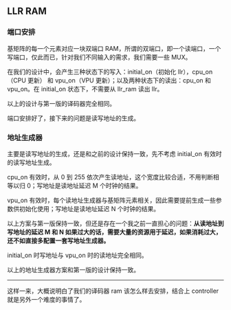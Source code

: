 ## LLR RAM

### 端口安排

基矩阵的每一个元素对应一块双端口 RAM，所谓的双端口，即一个读端口，一个写端口，仅此而已，针对我们不同输入的需求，我们需要一些 MUX。

在我们的设计中，会产生三种状态下的写入：initial_on（初始化 llr），cpu_on（CPU 更新） 和 vpu_on（VPU 更新）；以及两种状态下的读出：cpu_on 和 vpu_on。在 initial_on 状态下，不需要从 llr_ram 读出 llr。

以上的设计与第一版的译码器完全相同。

端口安排好了，接下来的问题是读写地址的生成。

### 地址生成器

主要是读写地址的生成，还是和之前的设计保持一致，先不考虑 initial_on 有效时的读写地址生成。

cpu_on 有效时，从 0 到 255 依次产生读地址，这个宽度比较合适，不用判断相等以归 0；写地址是读地址延迟 M 个时钟的结果。

vpu_on 有效时，每个读地址生成器与基矩阵元素相关，因此需要提前生成一些参数供初始化使用；写地址是读地址延迟 N 个时钟的结果。

以上方案与第一版保持一致，但还是存在一个我之前一直担心的问题：**从读地址到写地址的延迟 M 和 N 如果过大的话，需要大量的资源用于延迟，如果消耗过大，还不如直接多配置一套写地址生成器。**

initial_on 时写地址与 vpu_on 时的读地址完全相同。

以上的地址生成器方案和第一版的设计保持一致。

---

这样一来，大概说明白了我们的译码器 ram 该怎么样去安排，结合上 controller 就是另外一个难度的事情了。